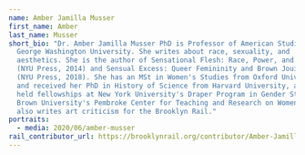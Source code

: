 ```yaml
---
name: Amber Jamilla Musser
first_name: Amber
last_name: Musser
short_bio: "Dr. Amber Jamilla Musser PhD is Professor of American Studies at
  George Washington University. She writes about race, sexuality, and
  aesthetics. She is the author of Sensational Flesh: Race, Power, and Masochism
  (NYU Press, 2014) and Sensual Excess: Queer Femininity and Brown Jouissance
  (NYU Press, 2018). She has an MSt in Women's Studies from Oxford University
  and received her PhD in History of Science from Harvard University, and has
  held fellowships at New York University's Draper Program in Gender Studies and
  Brown University's Pembroke Center for Teaching and Research on Women. She
  also writes art criticism for the Brooklyn Rail."
portraits:
  - media: 2020/06/amber-musser
rail_contributor_url: https://brooklynrail.org/contributor/Amber-Jamilla-Musser
---
```

